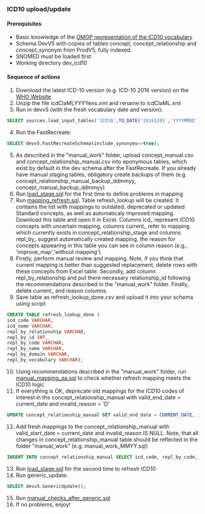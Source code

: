### ICD10 upload/update

#### Prerequisites
- Basic knowledge of the [OMOP representation of the ICD10 vocabulary](https://www.ohdsi.org/web/wiki/doku.php?id=documentation:vocabulary:icd10)
- Schema DevV5 with copies of tables concept, concept_relationship and concept_synonym from ProdV5, fully indexed.
- SNOMED must be loaded first
- Working directory dev_icd10

#### Sequence of actions
1. Download the latest ICD-10 version (e.g. ICD-10 2016 version) on the [WHO Website](http://apps.who.int/classifications/apps/icd/ClassificationDownload/DLArea/Download.aspx) 
2. Unzip the file icdClaMLYYYYens.xml and rename to icdClaML.xml
3. Run in devv5 (with the fresh vocabulary date and version): 
```sql
SELECT sources.load_input_tables('ICD10',TO_DATE('20161201','YYYYMMDD'),'2016 Release');
```
4. Run the FastRecreate:
```sql
SELECT devv5.FastRecreateSchema(include_synonyms=>true); 
```
5. As described in the "manual_work" folder, upload concept_manual.csv and concept_relationship_manual.csv into eponymous tables, which exist by default in the dev schema after  the FastRecreate. If you already have manual staging tables, obligatory create backups of them (e.g. concept_relationship_manual_backup_ddmmyy, concept_manual_backup_ddmmyy)
6. Run [load_stage.sql](https://github.com/OHDSI/Vocabulary-v5.0/blob/icd10-documentation/ICD10/load_stage.sql) for the first time to define problems in mapping
7. Run [mapping_refresh.sql](https://github.com/OHDSI/Vocabulary-v5.0/blob/icd10-documentation/ICD10/mapping_refresh.sql). Table refresh_lookup will be created. It contains the list with mappings to outdated, deprecated or updated Standard concepts, as well as automaticaly improved mapping. Download this table and open it in Excel. Columns icd_ represent ICD10 concepts with uncertain mapping, columns current_ refer to mapping which currently exists in concept_relationship_stage and columns repl_by_ suggest automatically created mapping, the reason for concepts appearing in this table you can see in column reason (e.g., 'improve_map','without mapping').
8. Firstly, perform manual review and mapping. Note, if you think that current mapping is better than suggested replacement, delete rows with these concepts from Excel table. Secondly, add column repl_by_relationship and put there necessary relationship_id following the recommendations described in the "manual_work" folder. Finally, delete current_ and reason columns.
9. Save table as refresh_lookup_done.csv and upload it into your schema using script 
```sql
CREATE TABLE refresh_lookup_done (
icd_code VARCHAR,
icd_name VARCHAR,
repl_by_relationship VARCHAR,
repl_by_id INT,
repl_by_code VARCHAR,
repl_by_name VARCHAR,
repl_by_domain VARCHAR,
repl_by_vocabulary VARCHAR);
```
10. Using recommendations described in the "manual_work" folder, run [manual_mapping_qa.sql](https://github.com/OHDSI/Vocabulary-v5.0/blob/icd10-documentation/ICD10/manual_work/manual_mapping_qa.sql) to check whether refresh mapping meets the ICD10 logic
11. If everything is OK, deprecate old mappings for the ICD10 codes of interest in the concept_relationship_manual with valid_end_date = current_date and invalid_reason = 'D'
```sql
UPDATE concept_relationship_manual SET valid_end_date = CURRENT_DATE, invalid_reason = 'D' WHERE concept_code_1 IN (SELECT icd_code FROM refresh_lookup_done);
```
12. Add fresh mappings to the concept_relationship_manual with valid_start_date = current_date and invalid_reason IS NULL. Note, that all changes in concept_relationship_manual table should be reflected in the folder "manual_work" (e.g. manual_work_MMYY.sql)
```sql
INSERT INTO concept_relationship_manual SELECT icd_code, repl_by_code, 'ICD10', repl_by_vocabulary, 'Maps to', CURRENT_DATE, TO_DATE('20991231','YYYYMMDD'), NULL FROM refresh_update_done;
```
13. Run [load_stage.sql](https://github.com/OHDSI/Vocabulary-v5.0/blob/icd10-documentation/ICD10/load_stage.sql) for the second time to refresh ICD10
14. Run generic_update: 
```sql
SELECT devv5.GenericUpdate();
```
15. Run [manual_checks_after_generic.sql](https://github.com/OHDSI/Vocabulary-v5.0/blob/master/working/manual_checks_after_generic.sql)
16. If no problems, enjoy!
